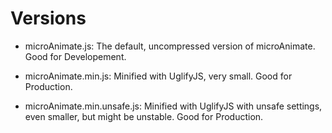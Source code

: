 Versions
=============
 - microAnimate.js:
 The default, uncompressed version of microAnimate.
 Good for Developement.

 - microAnimate.min.js:
 Minified with UglifyJS, very small.
 Good for Production.

 - microAnimate.min.unsafe.js:
 Minified with UglifyJS with unsafe settings, even smaller, but might be unstable.
 Good for Production.
